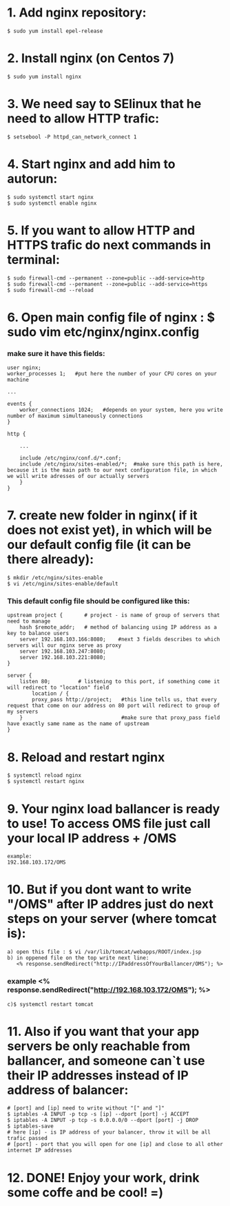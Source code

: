 # 1. Add nginx repository:
	$ sudo yum install epel-release
# 2. Install nginx (on Centos 7)
	$ sudo yum install nginx
# 3. We need say to SElinux that he need to allow HTTP trafic:
	$ setsebool -P httpd_can_network_connect 1
# 4. Start nginx and add him to autorun:
	$ sudo systemctl start nginx
	$ sudo systemctl enable nginx
# 5. If you want to allow HTTP and HTTPS trafic do next commands in terminal:
	$ sudo firewall-cmd --permanent --zone=public --add-service=http 
	$ sudo firewall-cmd --permanent --zone=public --add-service=https
	$ sudo firewall-cmd --reload
# 6. Open main config file of nginx : $ sudo vim etc/nginx/nginx.config
### make sure it have this fields:
    user nginx;
    worker_processes 1;   #put here the number of your CPU cores on your machine
    
    ...

    events {
        worker_connections 1024;   #depends on your system, here you write number of maximum simultaneously connections
    }
    
    http {
        
        ...
        
        include /etc/nginx/conf.d/*.conf;
        include /etc/nginx/sites-enabled/*;  #make sure this path is here, because it is the main path to our next configuration file, in which we will write adresses of our actually servers
        }
    }
# 7. create new folder in nginx( if it does not exist yet), in which will be our default config file (it can be there already):
    $ mkdir /etc/nginx/sites-enable
    $ vi /etc/nginx/sites-enable/default
### This default config file should be configured like this:
    upstream project {       # project - is name of group of servers that need to manage 
        hash $remote_addr;   # method of balancing using IP address as a key to balance users
        server 192.168.103.166:8080;    #next 3 fields describes to which servers will our nginx serve as proxy
        server 192.168.103.247:8080;
        server 192.168.103.221:8080;
    }

    server {
        listen 80;         # listening to this port, if something come it will redirect to "location" field
            location / {
            proxy_pass http://project;   #this line tells us, that every request that come on our address on 80 port will redirect to group of my servers
        }                                #make sure that proxy_pass field have exactly same name as the name of upstream
    }
# 8. Reload and restart nginx
    $ systemctl reload nginx
    $ systemctl restart nginx
# 9. Your nginx load ballancer is ready to use! To access OMS file just call your local IP address + /OMS
    example:
    192.168.103.172/OMS
# 10. But if you dont want to write "/OMS" after IP addres just do next steps on your server (where tomcat is):
    a) open this file : $ vi /var/lib/tomcat/webapps/ROOT/index.jsp
    b) in oppened file on the top write next line:
       <% response.sendRedirect("http://IPaddressOfYourBallancer/OMS"); %>
### example <% response.sendRedirect("http://192.168.103.172/OMS"); %>
    c)$ systemctl restart tomcat

# 11. Also if you want that your app servers be only reachable from ballancer, and someone can`t use their IP addresses instead of IP address of balancer:
    # [port] and [ip] need to write without "[" and "]"
    $ iptables -A INPUT -p tcp -s [ip] --dport [port] -j ACCEPT
    $ iptables -A INPUT -p tcp -s 0.0.0.0/0 --dport [port] -j DROP
    $ iptables-save
    # here [ip] - is IP address of your balancer, throw it will be all trafic passed
    # [port] - port that you will open for one [ip] and close to all other internet IP addresses
# 12. DONE! Enjoy your work, drink some coffe and be cool! =)

